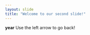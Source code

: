 ```yaml
---
layout: slide
title: "Welcome to our second slide!"
---
```

**year**
Use the left arrow to go back!
